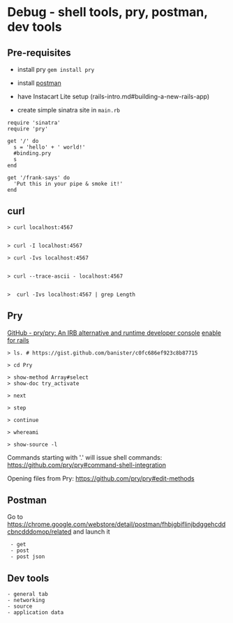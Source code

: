 # Debug - shell tools, pry, postman, dev tools

## Pre-requisites 

- install pry `gem install pry`

- install [postman](https://www.getpostman.com/)

- have Instacart Lite setup (rails-intro.md#building-a-new-rails-app)

- create simple sinatra site in `main.rb`

```
require 'sinatra'
require 'pry'

get '/' do
  s = 'hello' + ' world!'
  #binding.pry
  s
end

get '/frank-says' do
  'Put this in your pipe & smoke it!'
end

```


## curl
```
> curl localhost:4567


> curl -I localhost:4567

> curl -Ivs localhost:4567


> curl --trace-ascii - localhost:4567


>  curl -Ivs localhost:4567 | grep Length
```


## Pry
 [GitHub - pry/pry: An IRB alternative and runtime developer console](https://github.com/pry/pry)
 [enable for rails](https://github.com/rweng/pry-rails)
 
```
> ls. # https://gist.github.com/banister/c0fc686ef923c8b87715

> cd Pry 

> show-method Array#select
> show-doc try_activate

> next 

> step

> continue

> whereami

> show-source -l
```
Commands starting with '.' will issue shell commands: https://github.com/pry/pry#command-shell-integration

Opening files from Pry: https://github.com/pry/pry#edit-methods

## Postman

Go to https://chrome.google.com/webstore/detail/postman/fhbjgbiflinjbdggehcddcbncdddomop/related and launch it

```
 - get 
 - post
 - post json
```

## Dev tools
```
- general tab
- networking
- source 
- application data
```

